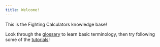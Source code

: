 ```yaml
---
title: Welcome!
---
```

This is the Fighting Calculators knowledge base!

Look through the [glossary](/Glossary) to learn basic terminology, then try following some of the [tutorials](/Tutorials)!
